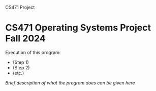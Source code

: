 CS471 Project
# CS471 Operating Systems Project Fall 2024

Execution of this program:
 - (Step 1)
 - (Step 2)
 - (etc.)

*Brief description of what the program does can be given here*